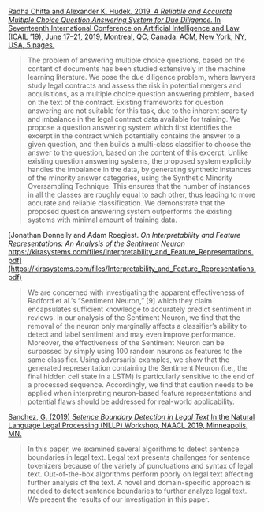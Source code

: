
[Radha Chitta and Alexander K. Hudek. 2019. *A Reliable and Accurate Multiple Choice Question Answering System for Due Diligence.* In Seventeenth International Conference on Artificial Intelligence and Law (ICAIL ’19), June 17–21, 2019, Montreal, QC, Canada. ACM, New York, NY, USA, 5 pages.](https://doi.org/10.1145/3322640.3326711)
> The problem of answering multiple choice questions, based on the content of documents has been studied extensively in the machine learning literature. We pose the due diligence problem, where lawyers study legal contracts and assess the risk in potential mergers and acquisitions, as a multiple choice question answering problem, based on the text of the contract. Existing frameworks for question answering are not suitable for this task, due to the inherent scarcity and imbalance in the legal contract data available for training. We propose a question answering system which first identifies the excerpt in the contract which potentially contains the answer to a given question, and then builds a multi-class classifier to choose the answer to the question, based on the content of this excerpt. Unlike existing question answering systems, the proposed system explicitly handles the imbalance in the data, by generating synthetic instances of the minority answer categories, using the Synthetic Minority Oversampling Technique. This ensures that the number of instances in all the classes are roughly equal to each other, thus leading to more accurate and reliable classification. We demonstrate that the proposed question answering system outperforms the existing systems with minimal amount of training data.

[Jonathan Donnelly and Adam Roegiest. *On Interpretability and Feature Representations: An Analysis of the Sentiment Neuron* https://kirasystems.com/files/Interpretability_and_Feature_Representations.pdf](https://kirasystems.com/files/Interpretability_and_Feature_Representations.pdf)
> We are concerned with investigating the apparent effectiveness of Radford et al.’s “Sentiment Neuron,” [9] which they claim encapsulates sufficient knowledge to accurately predict sentiment in reviews. In our analysis of the Sentiment Neuron, we find that the removal of the neuron only marginally affects a classifier’s ability to detect and label sentiment and may even improve performance. Moreover, the effectiveness of the Sentiment Neuron can be surpassed by simply using 100 random neurons as features to the same classifier. Using adversarial examples, we show that the generated representation containing the Sentiment Neuron (i.e., the final hidden cell state in a LSTM) is particularly sensitive to the end of a processed sequence. Accordingly, we find that caution needs to be applied when interpreting neuron-based feature representations and potential flaws should be addressed for real-world applicability.

[Sanchez, G. (2019) *Setence Boundary Detection in Legal Text* In the Natural Language Legal Processing (NLLP) Workshop, NAACL 2019, Minneapolis, MN.](https://www.aclweb.org/anthology/W19-2204.pdf)
> In this paper, we examined several algorithms to detect sentence boundaries in legal text. Legal text presents challenges for sentence tokenizers because of the variety of punctuations and syntax of legal text. Out-of-the-box algorithms perform poorly on legal text affecting further analysis of the text. A novel and domain-specific approach is needed to detect sentence boundaries to further analyze legal text. We present the results of our investigation in this paper.
